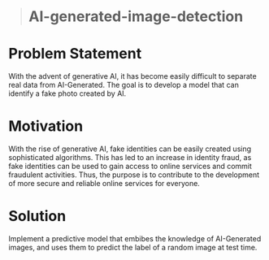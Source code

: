 > # AI-generated-image-detection
# Problem Statement
With the advent of generative AI, it has become easily difficult to separate real data from AI-Generated.
The goal is to develop a model that can identify a fake photo created by AI.

# Motivation
With the rise of generative AI, fake identities can be easily created using sophisticated algorithms. This has led to an increase in identity fraud, as fake identities can be used to gain access to online services and commit fraudulent activities. Thus, the purpose is to contribute to the development of more secure and reliable online services for everyone.

# Solution
Implement a predictive model that embibes the knowledge of AI-Generated images, and uses them to predict the label of a random image at test time.
